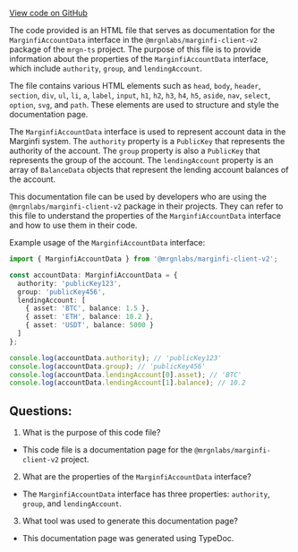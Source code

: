 [View code on GitHub](https://github.com/mrgnlabs/mrgn-ts/docs/interfaces/MarginfiAccountData.html)

The code provided is an HTML file that serves as documentation for the `MarginfiAccountData` interface in the `@mrgnlabs/marginfi-client-v2` package of the `mrgn-ts` project. The purpose of this file is to provide information about the properties of the `MarginfiAccountData` interface, which include `authority`, `group`, and `lendingAccount`. 

The file contains various HTML elements such as `head`, `body`, `header`, `section`, `div`, `ul`, `li`, `a`, `label`, `input`, `h1`, `h2`, `h3`, `h4`, `h5`, `aside`, `nav`, `select`, `option`, `svg`, and `path`. These elements are used to structure and style the documentation page. 

The `MarginfiAccountData` interface is used to represent account data in the Marginfi system. The `authority` property is a `PublicKey` that represents the authority of the account. The `group` property is also a `PublicKey` that represents the group of the account. The `lendingAccount` property is an array of `BalanceData` objects that represent the lending account balances of the account. 

This documentation file can be used by developers who are using the `@mrgnlabs/marginfi-client-v2` package in their projects. They can refer to this file to understand the properties of the `MarginfiAccountData` interface and how to use them in their code. 

Example usage of the `MarginfiAccountData` interface:

```typescript
import { MarginfiAccountData } from '@mrgnlabs/marginfi-client-v2';

const accountData: MarginfiAccountData = {
  authority: 'publicKey123',
  group: 'publicKey456',
  lendingAccount: [
    { asset: 'BTC', balance: 1.5 },
    { asset: 'ETH', balance: 10.2 },
    { asset: 'USDT', balance: 5000 }
  ]
};

console.log(accountData.authority); // 'publicKey123'
console.log(accountData.group); // 'publicKey456'
console.log(accountData.lendingAccount[0].asset); // 'BTC'
console.log(accountData.lendingAccount[1].balance); // 10.2
```
## Questions: 
 1. What is the purpose of this code file?
- This code file is a documentation page for the `@mrgnlabs/marginfi-client-v2` project.

2. What are the properties of the `MarginfiAccountData` interface?
- The `MarginfiAccountData` interface has three properties: `authority`, `group`, and `lendingAccount`.

3. What tool was used to generate this documentation page?
- This documentation page was generated using TypeDoc.